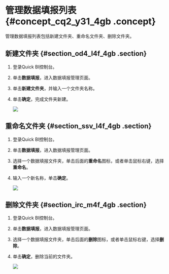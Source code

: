 # 管理数据填报列表 {#concept_cq2_y31_4gb .concept}

管理数据填报列表包括新建文件夹、重命名文件夹、删除文件夹。

## 新建文件夹 {#section_od4_l4f_4gb .section}

1.  登录Quick BI控制台。
2.  单击**数据填报**，进入数据填报管理页面。
3.  单击**新建文件夹**，并输入一个文件夹名称。
4.  单击**确定**，完成文件夹新建。

    ![](http://static-aliyun-doc.oss-cn-hangzhou.aliyuncs.com/assets/img/118782/156526530138042_zh-CN.png)


## 重命名文件夹 {#section_ssv_l4f_4gb .section}

1.  登录Quick BI控制台。
2.  单击**数据填报**，进入数据填报管理页面。
3.  选择一个数据填报文件夹，单击后面的**重命名**图标，或者单击鼠标右键，选择**重命名**。
4.  输入一个新名称，单击**确定**。

    ![](http://static-aliyun-doc.oss-cn-hangzhou.aliyuncs.com/assets/img/118782/156526530138043_zh-CN.png)


## 删除文件夹 {#section_irc_m4f_4gb .section}

1.  登录Quick BI控制台。
2.  单击**数据填报**，进入数据填报管理页面。
3.  选择一个数据填报文件夹，单击后面的**删除**图标，或者单击鼠标右键，选择**删除**。
4.  单击**确定**，删除当前的文件夹。

    ![](http://static-aliyun-doc.oss-cn-hangzhou.aliyuncs.com/assets/img/118782/156526530138044_zh-CN.png)


